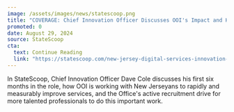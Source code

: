 ```yaml
---
image: /assets/images/news/statescoop.png
title: "COVERAGE: Chief Innovation Officer Discusses OOI's Impact and Hiring Sprint"
promoted: 0
date: August 29, 2024
source: StateScoop
cta:
  text: Continue Reading
  link: "https://statescoop.com/new-jersey-digital-services-innovation-dave-cole/"
---
```


In StateScoop, Chief Innovation Officer Dave Cole discusses his first six months in the role, how OOI is working with New Jerseyans to rapidly and measurably improve services, and the Office's active recruitment drive for more talented professionals to do this important work.
